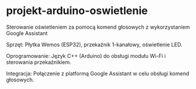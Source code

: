 # projekt-arduino-oswietlenie
Sterowanie oświetleniem za pomocą komend głosowych z wykorzystaniem Google Assistant

​Sprzęt: Płytka Wemos (ESP32), przekaźnik 1-kanałowy, oświetlenie LED.

​Oprogramowanie: Język C++ (Arduino) do obsługi modułu Wi-Fi i sterowania przekaźnikiem.

​Integracja: Połączenie z platformą Google Assistant w celu obsługi komend głosowych.
